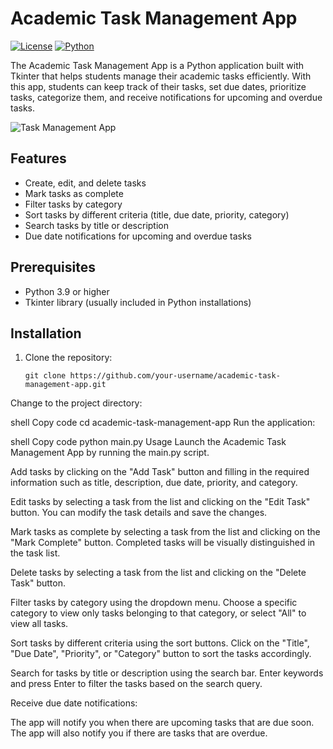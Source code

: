 # Academic Task Management App

[![License](https://img.shields.io/badge/license-MIT-blue.svg)](https://opensource.org/licenses/MIT)
[![Python](https://img.shields.io/badge/python-3.9-blue.svg)](https://www.python.org/downloads/release/python-390/)

The Academic Task Management App is a Python application built with Tkinter that helps students manage their academic tasks efficiently. With this app, students can keep track of their tasks, set due dates, prioritize tasks, categorize them, and receive notifications for upcoming and overdue tasks.

![Task Management App](screenshots/app_screenshot.png)

## Features

- Create, edit, and delete tasks
- Mark tasks as complete
- Filter tasks by category
- Sort tasks by different criteria (title, due date, priority, category)
- Search tasks by title or description
- Due date notifications for upcoming and overdue tasks

## Prerequisites

- Python 3.9 or higher
- Tkinter library (usually included in Python installations)

## Installation

1. Clone the repository:

   ```shell
   git clone https://github.com/your-username/academic-task-management-app.git
Change to the project directory:

shell
Copy code
cd academic-task-management-app
Run the application:

shell
Copy code
python main.py
Usage
Launch the Academic Task Management App by running the main.py script.

Add tasks by clicking on the "Add Task" button and filling in the required information such as title, description, due date, priority, and category.

Edit tasks by selecting a task from the list and clicking on the "Edit Task" button. You can modify the task details and save the changes.

Mark tasks as complete by selecting a task from the list and clicking on the "Mark Complete" button. Completed tasks will be visually distinguished in the task list.

Delete tasks by selecting a task from the list and clicking on the "Delete Task" button.

Filter tasks by category using the dropdown menu. Choose a specific category to view only tasks belonging to that category, or select "All" to view all tasks.

Sort tasks by different criteria using the sort buttons. Click on the "Title", "Due Date", "Priority", or "Category" button to sort the tasks accordingly.

Search for tasks by title or description using the search bar. Enter keywords and press Enter to filter the tasks based on the search query.

Receive due date notifications:

The app will notify you when there are upcoming tasks that are due soon.
The app will also notify you if there are tasks that are overdue.
